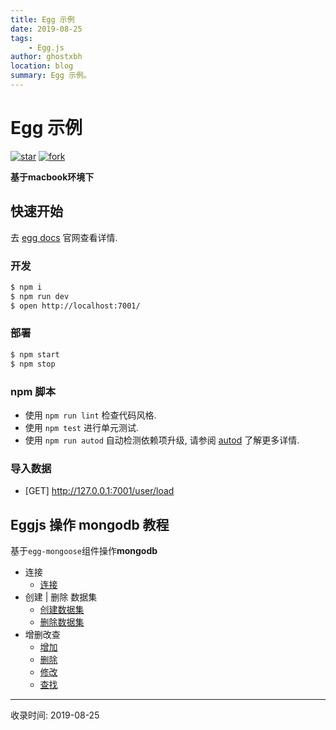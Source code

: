 ```yaml
---
title: Egg 示例
date: 2019-08-25
tags:
    - Egg.js
author: ghostxbh
location: blog
summary: Egg 示例。
---
```

# Egg 示例

[![star](https://badgen.net/github/stars/ghostxbh/egg-mongodb-demo?icon=github&color=4ab8a1)](https://github.com/ghostxbh/egg-mongodb-demo/stargazers)
[![fork](https://badgen.net/github/forks/ghostxbh/egg-mongodb-demo?icon=github&color=4ab8a1)](https://github.com/ghostxbh/egg-mongodb-demo/members)

**基于macbook环境下**

## 快速开始

<!-- add docs here for user -->

去 [egg docs][egg] 官网查看详情.

### 开发

```bash
$ npm i
$ npm run dev
$ open http://localhost:7001/
```

### 部署

```bash
$ npm start
$ npm stop
```

### npm 脚本

- 使用 `npm run lint` 检查代码风格.
- 使用 `npm test` 进行单元测试.
- 使用 `npm run autod` 自动检测依赖项升级, 请参阅 [autod](https://www.npmjs.com/package/autod) 了解更多详情.

### 导入数据

- [GET] http://127.0.0.1:7001/user/load

[egg]: https://eggjs.org

## Eggjs 操作 mongodb 教程

基于`egg-mongoose`组件操作**mongodb**
+ 连接
    + [连接](2019-08-28-egg-mongo-connection.md)
+ 创建 | 删除 数据集
    + [创建数据集](2019-08-27-egg-mongo-createdb.md)
    + [删除数据集](2019-08-29-egg-mongo-dropdb.md)
+ 增删改查
    + [增加](2019-08-27-egg-mongo-create.md)
    + [删除](2019-08-30-egg-mongo-delete.md)
    + [修改](2019-08-30-egg-mongo-update.md)
    + [查找](2019-08-27-egg-mongo-find.md)

---
收录时间: 2019-08-25

<Vssue :title="$title" />
